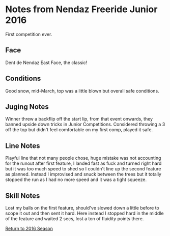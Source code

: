# Notes from Nendaz Freeride Junior 2016
First competition ever. 

## Face
Dent de Nendaz East Face, the classic!

## Conditions
Good snow, mid-March, top was a little blown but overall safe conditions.

## Juging Notes
Winner threw a backflip off the start lip, from that event onwards, they 
banned upside down tricks in Junior Competitions. Considered throwing a 3 off
the top but didn't feel comfortable on my first comp, played it safe.

## Line Notes
Playful line that not many people chose, huge mistake was not accounting for
the runout after first feature, I landed fast as fuck and turned right hard
but it was too much speed to shed so I couldn't line up the second 
feature as planned. Instead I improvised and snuck between the trees 
but it totally stopped the run as I had no more speed and it was a tight 
squeeze. 

## Skill Notes
Lost my balls on the first feature, should've slowed down a little before 
to scope it out and then sent it hard. Here instead I stopped hard in 
the middle of the feature and waited 2 secs, 
lost a ton of fluidity points there. 


[Return to 2016 Season](../README.md)
